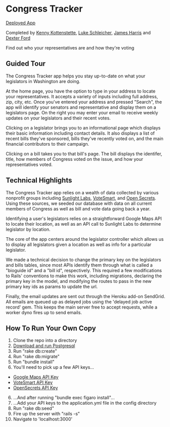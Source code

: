 # Congress Tracker

[Deployed App](https://ancient-everglades-28054.herokuapp.com/)

Completed by [Kenny Kottenstette](https://github.com/kotten1), [Luke Schleicher](https://github.com/luke-schleicher), [James Harris](https://github.com/DawnPaladin) and [Dexter Ford](https://github.com/dexterford77)

Find out who your representatives are and how they're voting

## Guided Tour

The Congress Tracker app helps you stay up-to-date on what your legislators in Washington are doing.

At the home page, you have the option to type in your address to locate your representatives. It accepts a variety of inputs including full address, zip, city, etc. Once you've entered your address and pressed "Search", the app will identify your senators and representative and display them on a legislators page. On the right you may enter your email to receive weekly updates on your legislators and their recent votes.

Clicking on a legislator brings you to an informational page which displays their basic information including contact details. It also displays a list of recent bills they've sponsored, bills they've recently voted on, and the main financial contributors to their campaign.

Clicking on a bill takes you to that bill's page. The bill displays the identifer, title, how members of Congress voted on the issue, and how your representatives voted.

## Technical Highlights

The Congress Tracker app relies on a wealth of data collected by various nonprofit groups including [Sunlight Labs](https://sunlightlabs.github.io/congress/), [VoteSmart](http://votesmart.org/), and [Open Secrets](https://www.opensecrets.org/api/admin/index.php). Using these sources, we seeded our database with data on all current members of Congress as well as bill and vote data going back a year.

Identifying a user's legislators relies on a straightforward Google Maps API to locate their location, as well as an API call to Sunlight Labs to determine legislator by location.

The core of the app centers around the legislator controller which allows us to display all legislators given a location as well as info for a particular legislator.

We made a technical decision to change the primary key on the legislators and bills tables, since most APIs identify them through what is called a "bioguide id" and a "bill id", respectively. This required a few modifications to Rails' conventions to make this work, including migrations, declaring the primary key in the model, and modifying the routes to pass in the new primary key ids as params to update the url.

Finally, the email updates are sent out through the Heroku add-on SendGrid. All emails are queued up as delayed jobs using the 'delayed job active record' gem. This keeps the main server free to accept requests, while a worker dyno fires up to send emails.

## How To Run Your Own Copy

1. Clone the repo into a directory
2. [Download and run Postgresql](https://www.postgresql.org/download/)
3. Run "rake db:create"
4. Run "rake db:migrate"
5. Run "bundle install"
5. You'll need to pick up a few API keys...
  - [Google Maps API Key](https://developers.google.com/maps/documentation/geocoding/intro)
  - [VoteSmart API Key](http://votesmart.org/share/api#.WF1d47YrIRU)
  - [OpenSecrets API Key](https://www.opensecrets.org/api/admin/index.php?function=signup)
6. ...And after running "bundle exec figaro install"...
7. ...Add your API keys to the application.yml file in the config directory
8. Run "rake db:seed"
9. Fire up the server with "rails -s"
10. Navigate to 'localhost:3000'
